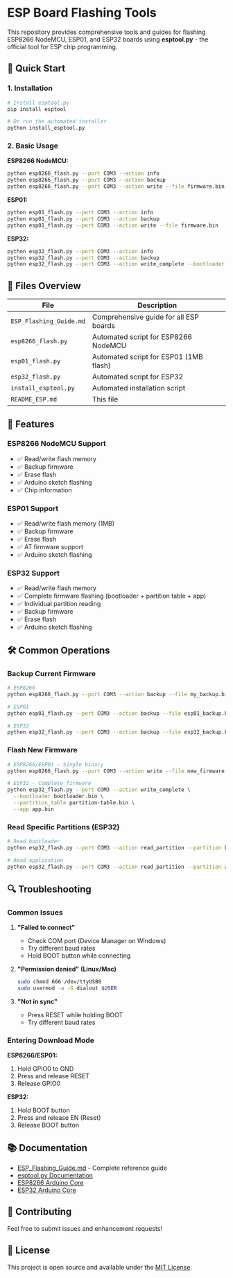 # ESP Board Flashing Tools

This repository provides comprehensive tools and guides for flashing ESP8266 NodeMCU, ESP01, and ESP32 boards using **esptool.py** - the official tool for ESP chip programming.

## 🚀 Quick Start

### 1. Installation
```bash
# Install esptool.py
pip install esptool

# Or run the automated installer
python install_esptool.py
```

### 2. Basic Usage

**ESP8266 NodeMCU:**
```bash
python esp8266_flash.py --port COM3 --action info
python esp8266_flash.py --port COM3 --action backup
python esp8266_flash.py --port COM3 --action write --file firmware.bin
```

**ESP01:**
```bash
python esp01_flash.py --port COM3 --action info
python esp01_flash.py --port COM3 --action backup
python esp01_flash.py --port COM3 --action write --file firmware.bin
```

**ESP32:**
```bash
python esp32_flash.py --port COM3 --action info
python esp32_flash.py --port COM3 --action backup
python esp32_flash.py --port COM3 --action write_complete --bootloader bootloader.bin --partition_table partition-table.bin --app app.bin
```

## 📁 Files Overview

| File | Description |
|------|-------------|
| `ESP_Flashing_Guide.md` | Comprehensive guide for all ESP boards |
| `esp8266_flash.py` | Automated script for ESP8266 NodeMCU |
| `esp01_flash.py` | Automated script for ESP01 (1MB flash) |
| `esp32_flash.py` | Automated script for ESP32 |
| `install_esptool.py` | Automated installation script |
| `README_ESP.md` | This file |

## 🔧 Features

### ESP8266 NodeMCU Support
- ✅ Read/write flash memory
- ✅ Backup firmware
- ✅ Erase flash
- ✅ Arduino sketch flashing
- ✅ Chip information

### ESP01 Support
- ✅ Read/write flash memory (1MB)
- ✅ Backup firmware
- ✅ Erase flash
- ✅ AT firmware support
- ✅ Arduino sketch flashing

### ESP32 Support
- ✅ Read/write flash memory
- ✅ Complete firmware flashing (bootloader + partition table + app)
- ✅ Individual partition reading
- ✅ Backup firmware
- ✅ Erase flash
- ✅ Arduino sketch flashing

## 🛠️ Common Operations

### Backup Current Firmware
```bash
# ESP8266
python esp8266_flash.py --port COM3 --action backup --file my_backup.bin

# ESP01
python esp01_flash.py --port COM3 --action backup --file esp01_backup.bin

# ESP32
python esp32_flash.py --port COM3 --action backup --file esp32_backup.bin
```

### Flash New Firmware
```bash
# ESP8266/ESP01 - Single binary
python esp8266_flash.py --port COM3 --action write --file new_firmware.bin

# ESP32 - Complete firmware
python esp32_flash.py --port COM3 --action write_complete \
  --bootloader bootloader.bin \
  --partition_table partition-table.bin \
  --app app.bin
```

### Read Specific Partitions (ESP32)
```bash
# Read bootloader
python esp32_flash.py --port COM3 --action read_partition --partition bootloader --file bootloader.bin

# Read application
python esp32_flash.py --port COM3 --action read_partition --partition app --file app.bin
```

## 🔍 Troubleshooting

### Common Issues

1. **"Failed to connect"**
   - Check COM port (Device Manager on Windows)
   - Try different baud rates
   - Hold BOOT button while connecting

2. **"Permission denied" (Linux/Mac)**
   ```bash
   sudo chmod 666 /dev/ttyUSB0
   sudo usermod -a -G dialout $USER
   ```

3. **"Not in sync"**
   - Press RESET while holding BOOT
   - Try different baud rates

### Entering Download Mode

**ESP8266/ESP01:**
1. Hold GPIO0 to GND
2. Press and release RESET
3. Release GPIO0

**ESP32:**
1. Hold BOOT button
2. Press and release EN (Reset)
3. Release BOOT button

## 📚 Documentation

- [ESP_Flashing_Guide.md](ESP_Flashing_Guide.md) - Complete reference guide
- [esptool.py Documentation](https://github.com/espressif/esptool)
- [ESP8266 Arduino Core](https://github.com/esp8266/Arduino)
- [ESP32 Arduino Core](https://github.com/espressif/arduino-esp32)

## 🤝 Contributing

Feel free to submit issues and enhancement requests!

## 📄 License

This project is open source and available under the [MIT License](LICENSE).